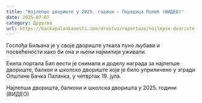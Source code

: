 ```yaml
---
title: "Најлепше двориште у 2025. години – Породица Полић (ВИДЕО)"
date: 2025-07-07
category: Друштво
url: https://backapalankavesti.com/drustvo/reportaze/najlepse-dvoriste-2025-porodica-polic-video/
---
```


Госпођа Биљана је у своје двориште уткала пуно љубави и посвећености како би она и њени најмилији уживали.

Екипа портала Бап вести је снимала и доделу награда за најлепше двориште, балкон и школско двориште које је било уприличено у згради Општине Бачка Паланка, у четвртак 19. јула.

Најлепша дворишта, балкони и школска дворишта у 2025. години (ВИДЕО)
